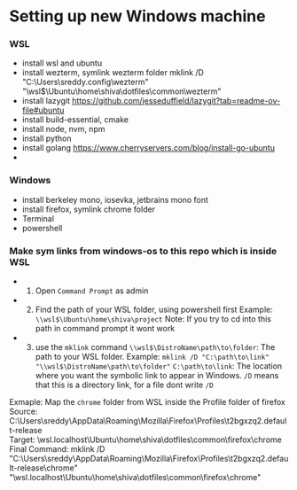 # Setting up new Windows machine

### WSL
- install wsl and ubuntu
- install wezterm, symlink wezterm folder
  mklink /D "C:\Users\sreddy\.config\wezterm" "\\wsl$\Ubuntu\home\shiva\dotfiles\common\wezterm"
- install lazygit
    https://github.com/jesseduffield/lazygit?tab=readme-ov-file#ubuntu
- install build-essential, cmake
- install node, nvm, npm
- install python
- install golang
    https://www.cherryservers.com/blog/install-go-ubuntu
- 

### Windows
- install berkeley mono, iosevka, jetbrains mono font
- install firefox, symlink chrome folder
- Terminal
- powershell




### Make sym links from windows-os to this repo which is inside WSL

- 1. Open `Command Prompt` as admin
- 2. Find the path of your WSL folder, using powershell first
        Example: `\\wsl$\Ubuntu\home\shiva\project`
        Note: If you try to cd into this path in command prompt it wont work
- 3. use the `mklink` command
    `\\wsl$\DistroName\path\to\folder`: The path to your WSL folder.
    Example: `mklink /D "C:\path\to\link" "\\wsl$\DistroName\path\to\folder"`
    `C:\path\to\link`: The location where you want the symbolic link to appear in Windows.
    `/D` means that this is a directory link, for a file dont write `/D`

Exmaple:
Map the `chrome` folder from WSL inside the Profile folder of firefox
Source:
C:\Users\sreddy\AppData\Roaming\Mozilla\Firefox\Profiles\t2bgxzq2.default-release\
Target:
\\wsl.localhost\Ubuntu\home\shiva\dotfiles\common\firefox\chrome
Final Command:
mklink /D "C:\Users\sreddy\AppData\Roaming\Mozilla\Firefox\Profiles\t2bgxzq2.default-release\chrome" "\\wsl.localhost\Ubuntu\home\shiva\dotfiles\common\firefox\chrome"

